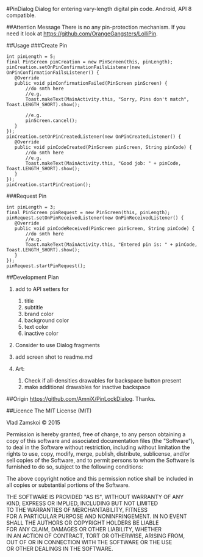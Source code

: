 #PinDialog
Dialog for entering vary-length digital pin code. Android, API 8 compatible.

##Attention Message
There is no any pin-protection mechanism. If you need it look at https://github.com/OrangeGangsters/LolliPin.

##Usage
###Create Pin
```
int pinLength = 5;
final PinScreen pinCreation = new PinScreen(this, pinLength);
pinCreation.setOnPinConfirmationFailsListener(new OnPinConfirmationFailsListener() {
   @Override
   public void pinConfirmationFailed(PinScreen pinScreen) {
       //do smth here
       //e.g.
       Toast.makeText(MainActivity.this, "Sorry, Pins don't match", Toast.LENGTH_SHORT).show();

       //e.g.
       pinScreen.cancel();
   }
});
pinCreation.setOnPinCreatedListener(new OnPinCreatedListener() {
   @Override
   public void pinCodeCreated(PinScreen pinScreen, String pinCode) {
       //do smth here
       //e.g.
       Toast.makeText(MainActivity.this, "Good job: " + pinCode, Toast.LENGTH_SHORT).show();
   }
});
pinCreation.startPinCreation();
```
###Request Pin
```
int pinLength = 3;
final PinScreen pinRequest = new PinScreen(this, pinLength);
pinRequest.setOnPinReceivedListener(new OnPinReceivedListener() {
   @Override
   public void pinCodeReceived(PinScreen pinScreen, String pinCode) {
       //do smth here
       //e.g.
       Toast.makeText(MainActivity.this, "Entered pin is: " + pinCode, Toast.LENGTH_SHORT).show();
   }
});
pinRequest.startPinRequest();
```
##Development Plan
1. add to API setters for
    1. title
    1. subtitle
    1. brand color
    1. background color
    1. text color
    1. inactive color

1. Consider to use Dialog fragments

1. add screen shot to readme.md

1. Art:
   1. Check if all-densities drawables for backspace button present
   1. make additional drawables for inactive backspace

##Origin
https://github.com/AmniX/PinLockDialog. Thanks.

##Licence
The MIT License (MIT)

Vlad Zamskoi © 2015 

Permission is hereby granted, free of charge, to any person obtaining a copy of this software and associated documentation files (the "Software"), to deal in the Software without restriction, including without limitation the rights to use, copy, modify, merge, publish, distribute, sublicense, and/or sell copies of the Software, and to permit persons to whom the Software is furnished to do so, subject to the following conditions:

The above copyright notice and this permission notice shall be included in all copies or substantial portions of the Software.

THE SOFTWARE IS PROVIDED "AS IS", WITHOUT WARRANTY OF ANY KIND, EXPRESS OR IMPLIED, INCLUDING BUT NOT LIMITED TO THE WARRANTIES OF MERCHANTABILITY, FITNESS FOR A PARTICULAR PURPOSE AND NONINFRINGEMENT. IN NO EVENT SHALL THE AUTHORS OR COPYRIGHT HOLDERS BE LIABLE FOR ANY CLAIM, DAMAGES OR OTHER LIABILITY, WHETHER IN AN ACTION OF CONTRACT, TORT OR OTHERWISE, ARISING FROM, OUT OF OR IN CONNECTION WITH THE SOFTWARE OR THE USE OR OTHER DEALINGS IN THE SOFTWARE.
